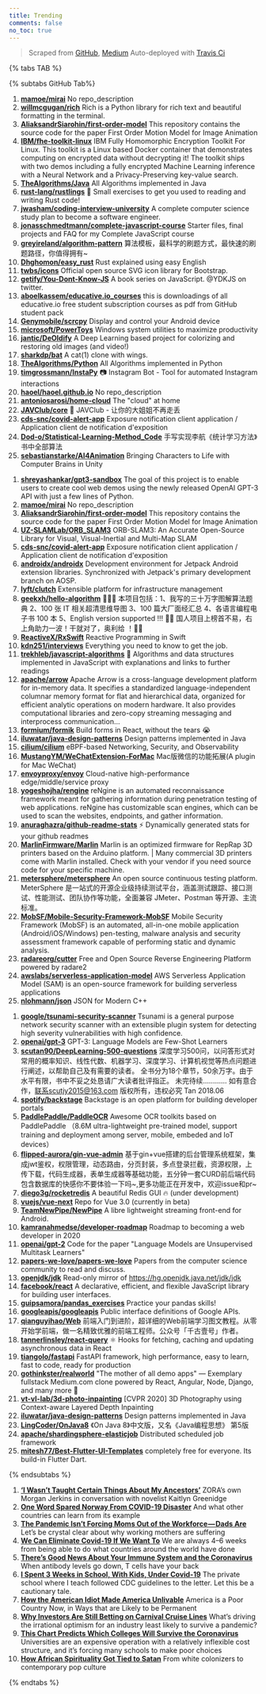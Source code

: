 ```yaml
---
title: Trending
comments: false
no_toc: true
---
```


> Scraped from [GitHub](https://github.com/trending), [Medium](https://medium.com/topic/popular)
Auto-deployed with [Travis Ci](https://travis-ci.org/)

{% tabs TAB %}
<!-- tab GitHub -->
{% subtabs GitHub Tab%}
<!-- tab Daily -->
1. [**mamoe/mirai**](https://github.com/mamoe/mirai)
No repo_description
2. [**willmcgugan/rich**](https://github.com/willmcgugan/rich)
Rich is a Python library for rich text and beautiful formatting in the terminal.
3. [**AliaksandrSiarohin/first-order-model**](https://github.com/AliaksandrSiarohin/first-order-model)
This repository contains the source code for the paper First Order Motion Model for Image Animation
4. [**IBM/fhe-toolkit-linux**](https://github.com/IBM/fhe-toolkit-linux)
IBM Fully Homomorphic Encryption Toolkit For Linux. This toolkit is a Linux based Docker container that demonstrates computing on encrypted data without decrypting it! The toolkit ships with two demos including a fully encrypted Machine Learning inference with a Neural Network and a Privacy-Preserving key-value search.
5. [**TheAlgorithms/Java**](https://github.com/TheAlgorithms/Java)
All Algorithms implemented in Java
6. [**rust-lang/rustlings**](https://github.com/rust-lang/rustlings)
🦀 Small exercises to get you used to reading and writing Rust code!
7. [**jwasham/coding-interview-university**](https://github.com/jwasham/coding-interview-university)
A complete computer science study plan to become a software engineer.
8. [**jonasschmedtmann/complete-javascript-course**](https://github.com/jonasschmedtmann/complete-javascript-course)
Starter files, final projects and FAQ for my Complete JavaScript course
9. [**greyireland/algorithm-pattern**](https://github.com/greyireland/algorithm-pattern)
算法模板，最科学的刷题方式，最快速的刷题路径，你值得拥有~
10. [**Dhghomon/easy_rust**](https://github.com/Dhghomon/easy_rust)
Rust explained using easy English
11. [**twbs/icons**](https://github.com/twbs/icons)
Official open source SVG icon library for Bootstrap.
12. [**getify/You-Dont-Know-JS**](https://github.com/getify/You-Dont-Know-JS)
A book series on JavaScript. @YDKJS on twitter.
13. [**aboelkassem/educative.io_courses**](https://github.com/aboelkassem/educative.io_courses)
this is downloadings of all educative.io free student subscription courses as pdf from GitHub student pack
14. [**Genymobile/scrcpy**](https://github.com/Genymobile/scrcpy)
Display and control your Android device
15. [**microsoft/PowerToys**](https://github.com/microsoft/PowerToys)
Windows system utilities to maximize productivity
16. [**jantic/DeOldify**](https://github.com/jantic/DeOldify)
A Deep Learning based project for colorizing and restoring old images (and video!)
17. [**sharkdp/bat**](https://github.com/sharkdp/bat)
A cat(1) clone with wings.
18. [**TheAlgorithms/Python**](https://github.com/TheAlgorithms/Python)
All Algorithms implemented in Python
19. [**timgrossmann/InstaPy**](https://github.com/timgrossmann/InstaPy)
📷 Instagram Bot - Tool for automated Instagram interactions
20. [**haoel/haoel.github.io**](https://github.com/haoel/haoel.github.io)
No repo_description
21. [**antoniosarosi/home-cloud**](https://github.com/antoniosarosi/home-cloud)
The "cloud" at home
22. [**JAVClub/core**](https://github.com/JAVClub/core)
🔞 JAVClub - 让你的大姐姐不再走丢
23. [**cds-snc/covid-alert-app**](https://github.com/cds-snc/covid-alert-app)
Exposure notification client application / Application client de notification d'exposition
24. [**Dod-o/Statistical-Learning-Method_Code**](https://github.com/Dod-o/Statistical-Learning-Method_Code)
手写实现李航《统计学习方法》书中全部算法
25. [**sebastianstarke/AI4Animation**](https://github.com/sebastianstarke/AI4Animation)
Bringing Characters to Life with Computer Brains in Unity
<!-- endtab -->
<!-- tab Weekly -->
1. [**shreyashankar/gpt3-sandbox**](https://github.com/shreyashankar/gpt3-sandbox)
The goal of this project is to enable users to create cool web demos using the newly released OpenAI GPT-3 API with just a few lines of Python.
2. [**mamoe/mirai**](https://github.com/mamoe/mirai)
No repo_description
3. [**AliaksandrSiarohin/first-order-model**](https://github.com/AliaksandrSiarohin/first-order-model)
This repository contains the source code for the paper First Order Motion Model for Image Animation
4. [**UZ-SLAMLab/ORB_SLAM3**](https://github.com/UZ-SLAMLab/ORB_SLAM3)
ORB-SLAM3: An Accurate Open-Source Library for Visual, Visual-Inertial and Multi-Map SLAM
5. [**cds-snc/covid-alert-app**](https://github.com/cds-snc/covid-alert-app)
Exposure notification client application / Application client de notification d'exposition
6. [**androidx/androidx**](https://github.com/androidx/androidx)
Development environment for Jetpack Android extension libraries. Synchronized with Jetpack's primary development branch on AOSP.
7. [**lyft/clutch**](https://github.com/lyft/clutch)
Extensible platform for infrastructure management
8. [**geekxh/hello-algorithm**](https://github.com/geekxh/hello-algorithm)
🙈🙉🙊 本项目包括：1、我写的三十万字图解算法题典 2、100 张 IT 相关超清思维导图 3、100 篇大厂面经汇总 4、各语言编程电子书 100 本 5、English version supported !!! 🚀🚀 国人项目上榜首不易，右上角助力一波！干就对了，奥利给 ！🚀🚀
9. [**ReactiveX/RxSwift**](https://github.com/ReactiveX/RxSwift)
Reactive Programming in Swift
10. [**kdn251/interviews**](https://github.com/kdn251/interviews)
Everything you need to know to get the job.
11. [**trekhleb/javascript-algorithms**](https://github.com/trekhleb/javascript-algorithms)
📝 Algorithms and data structures implemented in JavaScript with explanations and links to further readings
12. [**apache/arrow**](https://github.com/apache/arrow)
Apache Arrow is a cross-language development platform for in-memory data. It specifies a standardized language-independent columnar memory format for flat and hierarchical data, organized for efficient analytic operations on modern hardware. It also provides computational libraries and zero-copy streaming messaging and interprocess communication…
13. [**formium/formik**](https://github.com/formium/formik)
Build forms in React, without the tears 😭
14. [**iluwatar/java-design-patterns**](https://github.com/iluwatar/java-design-patterns)
Design patterns implemented in Java
15. [**cilium/cilium**](https://github.com/cilium/cilium)
eBPF-based Networking, Security, and Observability
16. [**MustangYM/WeChatExtension-ForMac**](https://github.com/MustangYM/WeChatExtension-ForMac)
Mac版微信的功能拓展(A plugin for Mac WeChat)
17. [**envoyproxy/envoy**](https://github.com/envoyproxy/envoy)
Cloud-native high-performance edge/middle/service proxy
18. [**yogeshojha/rengine**](https://github.com/yogeshojha/rengine)
reNgine is an automated reconnaissance framework meant for gathering information during penetration testing of web applications. reNgine has customizable scan engines, which can be used to scan the websites, endpoints, and gather information.
19. [**anuraghazra/github-readme-stats**](https://github.com/anuraghazra/github-readme-stats)
⚡ Dynamically generated stats for your github readmes
20. [**MarlinFirmware/Marlin**](https://github.com/MarlinFirmware/Marlin)
Marlin is an optimized firmware for RepRap 3D printers based on the Arduino platform. | Many commercial 3D printers come with Marlin installed. Check with your vendor if you need source code for your specific machine.
21. [**metersphere/metersphere**](https://github.com/metersphere/metersphere)
An open source continuous testing platform. MeterSphere 是一站式的开源企业级持续测试平台，涵盖测试跟踪、接口测试、性能测试、团队协作等功能，全面兼容 JMeter、Postman 等开源、主流标准。
22. [**MobSF/Mobile-Security-Framework-MobSF**](https://github.com/MobSF/Mobile-Security-Framework-MobSF)
Mobile Security Framework (MobSF) is an automated, all-in-one mobile application (Android/iOS/Windows) pen-testing, malware analysis and security assessment framework capable of performing static and dynamic analysis.
23. [**radareorg/cutter**](https://github.com/radareorg/cutter)
Free and Open Source Reverse Engineering Platform powered by radare2
24. [**awslabs/serverless-application-model**](https://github.com/awslabs/serverless-application-model)
AWS Serverless Application Model (SAM) is an open-source framework for building serverless applications
25. [**nlohmann/json**](https://github.com/nlohmann/json)
JSON for Modern C++
<!-- endtab -->
<!-- tab Monthly -->
1. [**google/tsunami-security-scanner**](https://github.com/google/tsunami-security-scanner)
Tsunami is a general purpose network security scanner with an extensible plugin system for detecting high severity vulnerabilities with high confidence.
2. [**openai/gpt-3**](https://github.com/openai/gpt-3)
GPT-3: Language Models are Few-Shot Learners
3. [**scutan90/DeepLearning-500-questions**](https://github.com/scutan90/DeepLearning-500-questions)
深度学习500问，以问答形式对常用的概率知识、线性代数、机器学习、深度学习、计算机视觉等热点问题进行阐述，以帮助自己及有需要的读者。 全书分为18个章节，50余万字。由于水平有限，书中不妥之处恳请广大读者批评指正。 未完待续............ 如有意合作，联系scutjy2015@163.com 版权所有，违权必究 Tan 2018.06
4. [**spotify/backstage**](https://github.com/spotify/backstage)
Backstage is an open platform for building developer portals
5. [**PaddlePaddle/PaddleOCR**](https://github.com/PaddlePaddle/PaddleOCR)
Awesome OCR toolkits based on PaddlePaddle （8.6M ultra-lightweight pre-trained model, support training and deployment among server, mobile, embeded and IoT devices）
6. [**flipped-aurora/gin-vue-admin**](https://github.com/flipped-aurora/gin-vue-admin)
基于gin+vue搭建的后台管理系统框架，集成jwt鉴权，权限管理，动态路由，分页封装，多点登录拦截，资源权限，上传下载，代码生成器，表单生成器等基础功能，五分钟一套CURD前后端代码包含数据库的快感你不要体验一下吗~,更多功能正在开发中，欢迎issue和pr~
7. [**diego3g/rocketredis**](https://github.com/diego3g/rocketredis)
A beautiful Redis GUI 🔥 (under development)
8. [**vuejs/vue-next**](https://github.com/vuejs/vue-next)
Repo for Vue 3.0 (currently in beta)
9. [**TeamNewPipe/NewPipe**](https://github.com/TeamNewPipe/NewPipe)
A libre lightweight streaming front-end for Android.
10. [**kamranahmedse/developer-roadmap**](https://github.com/kamranahmedse/developer-roadmap)
Roadmap to becoming a web developer in 2020
11. [**openai/gpt-2**](https://github.com/openai/gpt-2)
Code for the paper "Language Models are Unsupervised Multitask Learners"
12. [**papers-we-love/papers-we-love**](https://github.com/papers-we-love/papers-we-love)
Papers from the computer science community to read and discuss.
13. [**openjdk/jdk**](https://github.com/openjdk/jdk)
Read-only mirror of https://hg.openjdk.java.net/jdk/jdk
14. [**facebook/react**](https://github.com/facebook/react)
A declarative, efficient, and flexible JavaScript library for building user interfaces.
15. [**guipsamora/pandas_exercises**](https://github.com/guipsamora/pandas_exercises)
Practice your pandas skills!
16. [**googleapis/googleapis**](https://github.com/googleapis/googleapis)
Public interface definitions of Google APIs.
17. [**qianguyihao/Web**](https://github.com/qianguyihao/Web)
前端入门到进阶，超详细的Web前端学习图文教程。从零开始学前端，做一名精致优雅的前端工程师。公众号「千古壹号」作者。
18. [**tannerlinsley/react-query**](https://github.com/tannerlinsley/react-query)
⚛️ Hooks for fetching, caching and updating asynchronous data in React
19. [**tiangolo/fastapi**](https://github.com/tiangolo/fastapi)
FastAPI framework, high performance, easy to learn, fast to code, ready for production
20. [**gothinkster/realworld**](https://github.com/gothinkster/realworld)
"The mother of all demo apps" — Exemplary fullstack Medium.com clone powered by React, Angular, Node, Django, and many more 🏅
21. [**vt-vl-lab/3d-photo-inpainting**](https://github.com/vt-vl-lab/3d-photo-inpainting)
[CVPR 2020] 3D Photography using Context-aware Layered Depth Inpainting
22. [**iluwatar/java-design-patterns**](https://github.com/iluwatar/java-design-patterns)
Design patterns implemented in Java
23. [**LingCoder/OnJava8**](https://github.com/LingCoder/OnJava8)
《On Java 8》中文版，又名《Java编程思想》 第5版
24. [**apache/shardingsphere-elasticjob**](https://github.com/apache/shardingsphere-elasticjob)
Distributed scheduled job framework
25. [**mitesh77/Best-Flutter-UI-Templates**](https://github.com/mitesh77/Best-Flutter-UI-Templates)
completely free for everyone. Its build-in Flutter Dart.
<!-- endtab -->
{% endsubtabs %}
<!-- endtab -->
<!-- tab Medium -->
1. [**‘I Wasn’t Taught Certain Things About My Ancestors’**](https://zora.medium.com/as-a-black-american-i-wasnt-taught-certain-things-about-my-ancestors-479e984381f9?source=topic_page---------------------------20)
ZORA’s own Morgan Jerkins in conversation with novelist Kaitlyn Greenidge
2. [**One Word Spared Norway From COVID-19 Disaster**](https://blog.usejournal.com/one-word-spared-norway-from-covid-19-disaster-96c7f1853395?source=topic_page---------0------------------1)
And what other countries can learn from its example
3. [**The Pandemic Isn’t Forcing Moms Out of the Workforce — Dads Are**](https://gen.medium.com/the-pandemic-isnt-forcing-moms-out-of-the-workforce-dads-are-e0cb58e1965b?source=topic_page---------1------------------1)
Let’s be crystal clear about why working mothers are suffering
4. [**We Can Eliminate Covid-19 If We Want To**](https://coronavirus.medium.com/we-can-eliminate-covid-19-if-we-want-to-64abc91ccc1c?source=topic_page---------2------------------1)
We are always 4–6 weeks from being able to do what countries around the world have done
5. [**There’s Good News About Your Immune System and the Coronavirus**](https://elemental.medium.com/theres-good-news-about-your-immune-system-and-the-coronavirus-7d2c1fc976c1?source=topic_page---------4------------------1)
When antibody levels go down, T cells have your back
6. [**I Spent 3 Weeks in School, With Kids, Under Covid-19**](https://gen.medium.com/i-spent-three-weeks-in-school-with-kids-under-covid-19-21b78c1a9339?source=topic_page---------5------------------1)
The private school where I teach followed CDC guidelines to the letter. Let this be a cautionary tale.
7. [**How the American Idiot Made America Unlivable**](https://eand.co/how-the-american-idiot-made-america-unlivable-7531e917181b?source=topic_page---------6------------------1)
America is a Poor Country Now, in Ways that are Likely to be Permanent
8. [**Why Investors Are Still Betting on Carnival Cruise Lines**](https://marker.medium.com/why-investors-are-still-betting-on-carnival-cruise-lines-3a44d94af33d?source=topic_page---------7------------------1)
What’s driving the irrational optimism for an industry least likely to survive a pandemic?
9. [**This Chart Predicts Which Colleges Will Survive the Coronavirus**](https://marker.medium.com/this-chart-predicts-which-colleges-will-survive-the-coronavirus-8aa3a4f4c9e6?source=topic_page---------8------------------1)
Universities are an expensive operation with a relatively inflexible cost structure, and it’s forcing many schools to make poor choices
10. [**How African Spirituality Got Tied to Satan**](https://humanparts.medium.com/why-african-spirituality-became-associated-with-satan-a16712cf9cdf?source=topic_page---------9------------------1)
From white colonizers to contemporary pop culture
<!-- endtab -->
{% endtabs %}
